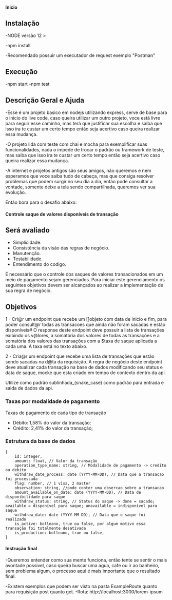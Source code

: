 #### Inicio ####

## Instalação
-NODE versão 12 >

-npm install

-Recomendado possuir um executador de request exemplo "Postman"

## Execução
-npm start
-npm test

## Descrição Geral e Ajuda

-Esse é um projeto basico em nodejs utilizando express, serve de base para o inicio do live code, caso queira utilizar um outro projeto, voce está livre para seguir esse caminho, mas terá que justificar sua escolha e saiba que isso ira te custar um certo tempo então seja acertivo caso queira realizar essa mudança.

-O projeto lida com teste com chai e mocha para exemplificar suas funcionalidades, nada o impede de trocar o padrão ou framework de teste, mas saiba que isso ira te custar um certo tempo então seja acertivo caso queira realizar essa mudança.

-A internet e projetos antigos são seus amigos, não queremos e nem esperamos que voce saiba tudo de cabeça, mas que consiga resolver problemas que podem surgir no seu dia a dia, então pode consultar a vontade, somente deixe a tela sendo compartilhada, queremos ver sua evolução.

Então bora para o desafio abaixo:

#### Controle saque de valores disponíveis de transação ####

## Será avaliado
- Simplicidade.
- Consistência da visão das regras de negócio.
- Manutenção.
- Testabilidade.
- Entendimento do codigo.


É necessário que o controle dos saques de valores transacionados em um meio de pagamento sejam gerenciados.
Para iniciar este gerenciamento os seguintes objetivos devem ser alcançados ao realizar a implementação
de sua regra de negócio.

## Objetivos

1 - Cri@r um endpoint que recebe um []objeto com data de inicio e fim, para poder consult@r
todas as transacoes que ainda não foram sacadas e estão disponíveis#
O response deste endpoint deve possuir a lista de transações exibindo os v@lores, a somatória dos valores de todas as transações
e a somatória dos valores das transações com a $taxa de saque aplicada a cada uma.
A taxa está no texto abaixo.

2 - Cria@r um endpoint que recebe uma lista de transações que estão sendo sacadas na d@ta
da requisição. A regra de negócio deste endpoint deve atualizar cada transação na base de dados modificando
seu status e data de saque, mocke que esta criado em tempo de contexto dentro da api.

Utilize como padrão sublinhada_(snake_case) como padrão para entrada e saida de dados da api.

### Taxas por modalidade de pagamento

Taxas de pagamento de cada tipo de transação
- Débito: 1,58% do valor da transação;
- Crédito: 2,41% do valor da transação;

### Estrutura da base de dados
```
{
    id: integer,
    amount: float, // Valor da transação
    operation_type_name: string, // Modalidade de pagamento -> credito ou debito
    withdraw_date_process: date (YYYY-MM-DD), // Data que a transacao foi processada
    flag: number, // 1 visa, 2 master
    observation: string, //pode conter uma obsercao sobre a transacao
    amount_available_on_date: date (YYYY-MM-DD), // Data de disponibilidade para saque
    withdraw_status: string, // Status do saque -> done = sacado; available = disponível para saque; unavailable = indisponível para saque
    withdraw_date: date (YYYY-MM-DD), // Data que o saque foi realizado
    is_active: bolleano, true ou false, por algum motivo essa transação foi totalmente desativada 
    is_production: bolleano, true ou false, 
}
```
#### Instrução final ####

-Queremos entender como sua mente funciona, então tente se sentir o mais avontade possivel, caso queira buscar uma agua, cafe ou ir ao banheiro, sem problema algum, o processo aqui é mais importante que o resultado final.

-Existem exemplos que podem ser visto na pasta ExampleRoute quanto para requisição post quanto get.
-Rota: http://localhost:3000/lorem-ipsum
